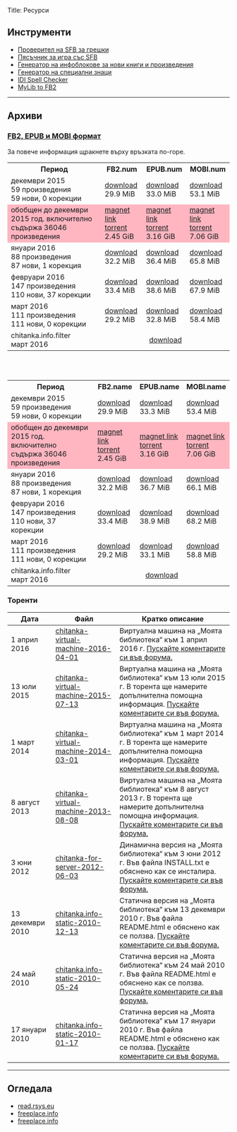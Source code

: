 Title: Ресурси

## Инструменти

* [Проверител на SFB за грешки](http://tools.chitanka.info/sfb-check/)
* [Пясъчник за игра със SFB](/sandbox)
* [Генератор на инфоблокове за нови книги и произведения](http://tools.chitanka.info/infogen/)
* [Генератор на специални знаци](http://tools.chitanka.info/specialchar/)
* [IDI Spell Checker](http://freeplace.info/ididictionary/bulgarian_spell_checker/)
* [MyLib to FB2](http://www.sfbg.us/mylibtofb2/)

-------------------------------------
## Архиви
### [FB2, EPUB и MOBI формат](http://forum.chitanka.info/topic3415.html)
За повече информация щракнете върху връзката по-горе.

<html lang="en-US">
<head>
	<meta charset="UTF-8">
</head>
<body>
<table class="tg">
  <tr>
    <th class="tg-yw4l">Период</th>
    <th class="tg-yw4l">FB2.num</th>
    <th class="tg-yw4l">EPUB.num</th>
    <th class="tg-yw4l">MOBI.num</th>
  </tr>
  <tr>
    <td class="tg-yw4l">декември 2015<br>59 произведения<br>59 нови, 0 корекции</td>
    <td class="tg-yw4l"><a href="http://pechkov.chitanka.info/archives/chitanka.info.fb2.num-2015.12.zip">download</a><br/>29.9 MiB</td>
    <td class="tg-yw4l"><a href="http://pechkov.chitanka.info/archives/chitanka.info.epub.num-2015.12.zip">download</a><br/>33.0 MiB</td>
    <td class="tg-yw4l"><a href="http://pechkov.chitanka.info/archives/chitanka.info.mobi.num-2015.12.zip">download</a><br/>53.1 MiB</td>
  </tr>
  <tr bgcolor="lightpink">
    <td class="tg-yw4l">обобщен до декември 2015 год. включително<br>съдържа 36046 произведения</td>
    <td class="tg-yw4l"><a href="magnet:?xt=urn:btih:29151dc6eab64f49e28c049b0c629e9f9fd68a28&dn=chitanka.info.fb2.num-2015.12-cumulative.zip-ArenaBG">magnet link</a><br/>
			<a href="http://arenabg.com/svali-torent-chitanka-info-fb2-num-2015-12-cumulative-zip-570777/" target="_blank">torrent</a><br/>2.45 GiB</td>
    <td class="tg-yw4l"><a href="magnet:?xt=urn:btih:e4dbcf2faaeb01b78c687551d02d62ef0dadf800&dn=chitanka.info.epub.num-2015.12-cumulative.zip-ArenaBG">magnet link</a><br/>
			<a href="http://arenabg.com/svali-torent-chitanka-info-epub-num-2015-12-cumulative-zip-570778/" target="_blank">torrent</a><br/>3.16 GiB</td>
    <td class="tg-yw4l"><a href="magnet:?xt=urn:btih:e5f0b93d766ba3e9d35b8363fd529afae87d09fd&dn=chitanka.info.mobi.num-2015.12-cumulative.zip-ArenaBG">magnet link</a><br/>
			<a href="http://arenabg.com/svali-torent-chitanka-info-mobi-num-2015-12-cumulative-zip-570781/" target="_blank">torrent</a><br/>7.06 GiB</td>
  </tr>
  <tr>
    <td class="tg-yw4l">януари 2016<br>88 произведения<br>87 нови, 1 корекция</td>
    <td class="tg-yw4l"><a href="http://pechkov.chitanka.info/archives/chitanka.info.fb2.num-2016.01.zip">download</a><br/>32.2 MiB</td>
    <td class="tg-yw4l"><a href="http://pechkov.chitanka.info/archives/chitanka.info.epub.num-2016.01.zip">download</a><br/>36.4 MiB</td>
    <td class="tg-yw4l"><a href="http://pechkov.chitanka.info/archives/chitanka.info.mobi.num-2016.01.zip">download</a><br/>65.8 MiB</td>
  </tr>
  <tr>
    <td class="tg-yw4l">февруари 2016<br>147 произведения<br>110 нови, 37 корекции</td>
    <td class="tg-yw4l"><a href="http://pechkov.chitanka.info/archives/chitanka.info.fb2.num-2016.02.zip">download</a><br/>33.4 MiB</td>
    <td class="tg-yw4l"><a href="http://pechkov.chitanka.info/archives/chitanka.info.epub.num-2016.02.zip">download</a><br/>38.6 MiB</td>
    <td class="tg-yw4l"><a href="http://pechkov.chitanka.info/archives/chitanka.info.mobi.num-2016.02.zip">download</a><br/>67.9 MiB</td>
  </tr>
  <tr>
    <td class="tg-yw4l">март 2016<br>111 произведения<br>111 нови, 0 корекции</td>
    <td class="tg-yw4l"><a href="http://pechkov.chitanka.info/archives/chitanka.info.fb2.num-2016.03.zip">download</a><br/>29.2 MiB</td>
    <td class="tg-yw4l"><a href="http://pechkov.chitanka.info/archives/chitanka.info.epub.num-2016.03.zip">download</a><br/>32.8 MiB</td>
    <td class="tg-yw4l"><a href="http://pechkov.chitanka.info/archives/chitanka.info.mobi.num-2016.03.zip">download</a><br/>58.4 MiB</td>
  </tr>
  <tr>
    <td class="tg-yw4l">chitanka.info.filter<br>март 2016</td>
    <td colspan="3" align="center"><a href="http://pechkov.chitanka.info/util/chitanka.info.filter-2016.03.zip">download</a></td>
  </tr>
</table>

<br/>
<br/>

<table class="tg">
  <tr>
    <th class="tg-yw4l">Период</th>
    <th class="tg-yw4l">FB2.name</th>
    <th class="tg-yw4l">EPUB.name</th>
    <th class="tg-yw4l">MOBI.name</th>
  </tr>
  <tr>
    <td class="tg-yw4l">декември 2015<br>59 произведения<br>59 нови, 0 корекции</td>
    <td class="tg-yw4l"><a href="http://pechkov.chitanka.info/archives/chitanka.info.fb2.name-2015.12.zip">download</a><br/>29.9 MiB</td>
    <td class="tg-yw4l"><a href="http://pechkov.chitanka.info/archives/chitanka.info.epub.name-2015.12.zip">download</a><br/>33.3 MiB</td>
    <td class="tg-yw4l"><a href="http://pechkov.chitanka.info/archives/chitanka.info.mobi.name-2015.12.zip">download</a><br/>53.4 MiB</td>
  </tr>
  <tr bgcolor="lightpink">
    <td class="tg-yw4l">обобщен до декември 2015 год. включително<br>съдържа 36046 произведения</td>
    <td class="tg-yw4l"><a href="magnet:?xt=urn:btih:1253428263fbfa469988f347beb5a2ead6cd95ca&dn=chitanka.info.fb2.name-2015.12-cumulative-ArenaBG">magnet link</a><br/>
			<a href="http://arenabg.com/svali-torent-chitanka-info-fb2-name-2015-12-cumulative-570794/" target="_blank">torrent</a><br/>2.45 GiB</td>
    <td class="tg-yw4l"><a href="magnet:?xt=urn:btih:ff82dad60ed3045612539e828ebfa3b87bc5e633&dn=chitanka.info.epub.name-2015.12-cumulative-ArenaBG">magnet link</a><br/>
				<a href="http://arenabg.com/svali-torent-chitanka-info-epub-name-2015-12-cumulative-570795/" target="_blank">torrent</a><br/>3.16 GiB</td>
    <td class="tg-yw4l"><a href="magnet:?xt=urn:btih:9084431b09e4691ff733696c47d4afcc889485db&dn=chitanka.info.mobi.name-2015.12-cumulative-ArenaBG">magnet link</a><br/>
				<a href="http://arenabg.com/svali-torent-chitanka-info-mobi-name-2015-12-cumulative-570796/" target="_blank">torrent</a><br/>7.06 GiB</td>
  </tr>
  <tr>
    <td class="tg-yw4l">януари 2016<br>88 произведения<br>87 нови, 1 корекция</td>
    <td class="tg-yw4l"><a href="http://pechkov.chitanka.info/archives/chitanka.info.fb2.name-2016.01.zip">download</a><br/>32.2 MiB</td>
    <td class="tg-yw4l"><a href="http://pechkov.chitanka.info/archives/chitanka.info.epub.name-2016.01.zip">download</a><br/>36.7 MiB</td>
    <td class="tg-yw4l"><a href="http://pechkov.chitanka.info/archives/chitanka.info.mobi.name-2016.01.zip">download</a><br/>66.1 MiB</td>
  </tr>
  <tr>
    <td class="tg-yw4l">февруари 2016<br>147 произведения<br>110 нови, 37 корекции</td>
    <td class="tg-yw4l"><a href="http://pechkov.chitanka.info/archives/chitanka.info.fb2.name-2016.02.zip">download</a><br/>33.4 MiB</td>
    <td class="tg-yw4l"><a href="http://pechkov.chitanka.info/archives/chitanka.info.epub.name-2016.02.zip">download</a><br/>38.9 MiB</td>
    <td class="tg-yw4l"><a href="http://pechkov.chitanka.info/archives/chitanka.info.mobi.name-2016.02.zip">download</a><br/>68.2 MiB</td>
  </tr>
  <tr>
    <td class="tg-yw4l">март 2016<br>111 произведения<br>111 нови, 0 корекции</td>
    <td class="tg-yw4l"><a href="http://pechkov.chitanka.info/archives/chitanka.info.fb2.name-2016.03.zip">download</a><br/>29.2 MiB</td>
    <td class="tg-yw4l"><a href="http://pechkov.chitanka.info/archives/chitanka.info.epub.name-2016.03.zip">download</a><br/>33.1 MiB</td>
    <td class="tg-yw4l"><a href="http://pechkov.chitanka.info/archives/chitanka.info.mobi.name-2016.03.zip">download</a><br/>58.8 MiB</td>
  </tr>
  <tr>
    <td class="tg-yw4l">chitanka.info.filter<br>март 2016</td>
    <td colspan="3" align="center"><a href="http://pechkov.chitanka.info/util/chitanka.info.filter-2016.03.zip">download</a></td>
  </tr>
</table>
</body>

</html>

### Торенти

Дата             | Файл                                                                                                               | Кратко описание
---------------- | ------------------------------------------------------------------------------------------------------------------ | -----------------------------------------------------------------------------------------------------------------------------------------------------------------------------------------------------------------------------
1 април 2016     | [chitanka-virtual-machine-2016-04-01](http://files.chitanka.info/chitanka.01.04.2016.torrent)                      | Виртуална машина на „Моята библиотека“ към 1 април 2016 г. [Пускайте коментарите си във форума.](http://forum.chitanka.info/my-library-on-virtual-machine-t3949.html)
13 юли 2015      | [chitanka-virtual-machine-2015-07-13](http://files.chitanka.info/chitanka.13.07.2015.torrent)                      | Виртуална машина на „Моята библиотека“ към 13 юли 2015 г. В торента ще намерите допълнителна помощна информация. [Пускайте коментарите си във форума.](http://forum.chitanka.info/my-library-on-virtual-machine-t3949.html)
1 март 2014      | [chitanka-virtual-machine-2014-03-01](http://static.chitanka.info/tor/chitanka-virtual-machine-2014-03-01.torrent) | Виртуална машина на „Моята библиотека“ към 1 март 2014 г. В торента ще намерите допълнителна помощна информация. [Пускайте коментарите си във форума.](http://forum.chitanka.info/my-library-on-virtual-machine-t3949.html)
8 август 2013    | [chitanka-virtual-machine-2013-08-08](http://static.chitanka.info/tor/chitanka-virtual-machine-2013-08-08.torrent) | Виртуална машина на „Моята библиотека“ към 8 август 2013 г. В торента ще намерите допълнителна помощна информация. [Пускайте коментарите си във форума.](http://forum.chitanka.info/my-library-on-virtual-machine-t3949.html)
3 юни 2012       | [chitanka-for-server-2012-06-03](http://static.chitanka.info/tor/chitanka-for-server-2012-06-03.torrent)           | Динамична версия на „Моята библиотека“ към 3 юни 2012 г. Във файла INSTALL.txt е обяснено как се инсталира. [Пускайте коментарите си във форума.](http://forum.chitanka.info/chitanka-download-own-server-t3178.html)
13 декември 2010 | [chitanka.info-static-2010-12-13](http://static.chitanka.info/tor/chitanka.info-static-2010-12-13.torrent)         | Статична версия на „Моята библиотека“ към 13 декември 2010 г. Във файла README.html е обяснено как се ползва. [Пускайте коментарите си във форума.](http://forum.chitanka.info/static-version-t1517.html)
24 май 2010      | [chitanka.info-static-2010-05-24](http://static.chitanka.info/tor/chitanka.info-static-2010-05-24.torrent)         | Статична версия на „Моята библиотека“ към 24 май 2010 г. Във файла README.html е обяснено как се ползва. [Пускайте коментарите си във форума.](http://forum.chitanka.info/static-version-t1517.html)
17 януари 2010   | [chitanka.info-static-2010-01-17](http://static.chitanka.info/tor/chitanka.info-static-2010-01-17.torrent)         | Статична версия на „Моята библиотека“ към 17 януари 2010 г. Във файла README.html е обяснено как се ползва. [Пускайте коментарите си във форума.](http://forum.chitanka.info/static-version-t1517.html)

-------------------------------------
## Огледала

* [read.rsys.eu](http://read.rsys.eu/)
* [freeplace.info](http://freeplace.info/proxy/browse.php?u=http://clivl6rf3vft7ihw.onion)
* [freeplace.info](http://freeplace.info/proxy/browse.php?u=http://chitanka.i2p)
